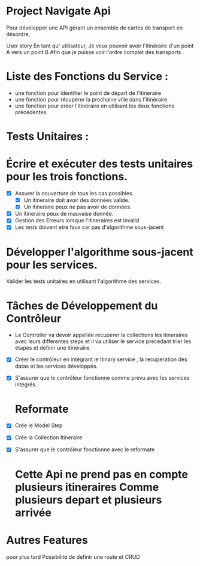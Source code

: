 # Project Navigate Api

Pour développer une API gérant un ensemble de cartes de transport en désordre,

User story
En tant qu' utilisateur,
Je veux pouvoir avoir l'itinéraire d'un point A vers un point B
Afin que je puisse voir l'ordre complet des transports .

# Liste des Fonctions du Service :

- une fonction pour identifier le point de départ de l'itineraire
- une fonction pour récupérer la prochaine ville dans l'itinéraire.
- une fonction pour créer l'itinéraire en utilisant les deux fonctions précédentes.

# Tests Unitaires :

# Écrire et exécuter des tests unitaires pour les trois fonctions.

- [x] Assurer la couverture de tous les cas possibles.
  - [x] Un itineraire doit avoir des données valide.
  - [x] Un itineraire peux ne pas avoir de données.
- [x] Un itineraire peux de mauvaise donnée.
- [x] Gestion des Erreurs lorsque l'itineraires est invalid
- [x] Les tests doivent etre faux car pas d'algorithme sous-jacent

# Développer l'algorithme sous-jacent pour les services.

Valider les tests unitaires en utilisant l'algorithme des services.

# Tâches de Développement du Contrôleur

- Le Controller va devoir appellée recuperer la collections les itineraires avec leurs differentes steps et il va utiliser le service precedant trier les étapes et definir une itineraire.

- [x] Créer le contrôleur en intégrant le Itinary service , la recuperation des datas et les services développés.
- [x] S'assurer que le contrôleur fonctionne comme prévu avec les services intégrés.

  # Reformate

- [x] Crée le Model Step
- [x] Crée la Collection Itineraire
- [x] S'assurer que le contrôleur fonctionne avec le reformate

  # Cette Api ne prend pas en compte plusieurs itineraires Comme plusieurs depart et plusieurs arrivée

# Autres Features

pour plus tard Possibilité de definir une route et CRUD
